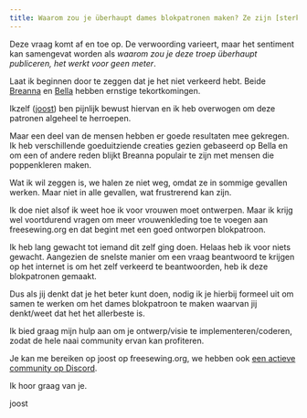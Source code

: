 ```yaml
---
title: Waarom zou je überhaupt dames blokpatronen maken? Ze zijn [sterke mening hier].
---
```


Deze vraag komt af en toe op. De verwoording varieert, maar het sentiment kan samengevat worden als _waarom zou je deze troep überhaupt publiceren, het werkt voor geen meter_.

Laat ik beginnen door te zeggen dat je het niet verkeerd hebt. Beide [Breanna](/designs/breanna/) en [Bella](/designs/bella/) hebben ernstige tekortkomingen.

Ikzelf ([joost](/users/user?id=1)) ben pijnlijk bewust hiervan en ik heb overwogen om deze patronen algeheel te herroepen.

Maar een deel van de mensen hebben er goede resultaten mee gekregen. Ik heb verschillende goeduitziende creaties gezien gebaseerd op Bella en om een of andere reden blijkt Breanna populair te zijn met mensen die poppenkleren maken.

Wat ik wil zeggen is, we halen ze niet weg, omdat ze in sommige gevallen werken. Maar niet in alle gevallen, wat frustrerend kan zijn.

Ik doe niet alsof ik weet hoe ik voor vrouwen moet ontwerpen. Maar ik krijg wel voortdurend vragen om meer vrouwenkleding toe te voegen aan freesewing.org en dat begint met een goed ontworpen blokpatroon.

Ik heb lang gewacht tot iemand dit zelf ging doen. Helaas heb ik voor niets gewacht. Aangezien de snelste manier om een vraag beantwoord te krijgen op het internet is om het zelf verkeerd te beantwoorden, heb ik deze blokpatronen gemaakt.

Dus als jij denkt dat je het beter kunt doen, nodig ik je hierbij formeel uit om samen te werken om het dames blokpatroon te maken waarvan jij denkt/weet dat het het allerbeste is.

Ik bied graag mijn hulp aan om je ontwerp/visie te implementeren/coderen, zodat de hele naai community ervan kan profiteren.

Je kan me bereiken op joost op freesewing.org, we hebben ook [een actieve community op Discord](https://discord.freesewing.org/).

Ik hoor graag van je.

joost

